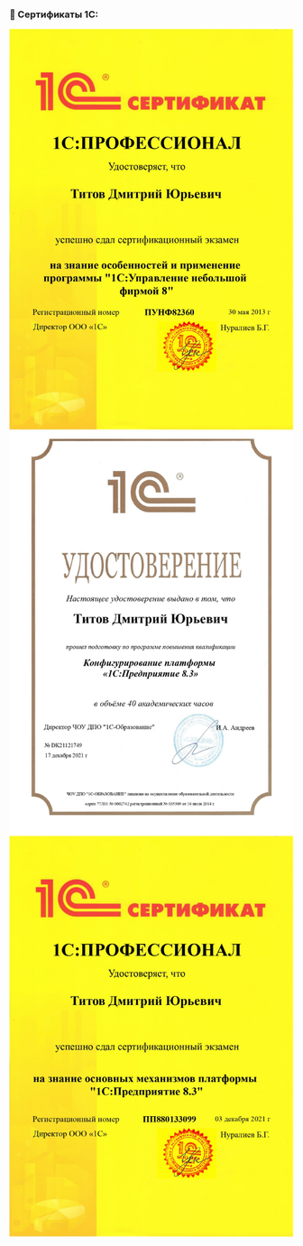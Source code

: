 ### 📃 Сертификаты 1С:

<img src="https://github.com/dm174/dm174/blob/main/8.3_page-0001.jpg?raw=true"/>
<img src="https://github.com/dm174/dm174/blob/main/Конф_платформы_page-0001.jpg?raw=true"/>
<img src="https://github.com/dm174/dm174/blob/main/УНФ_page-0001.jpg?raw=true"/>
